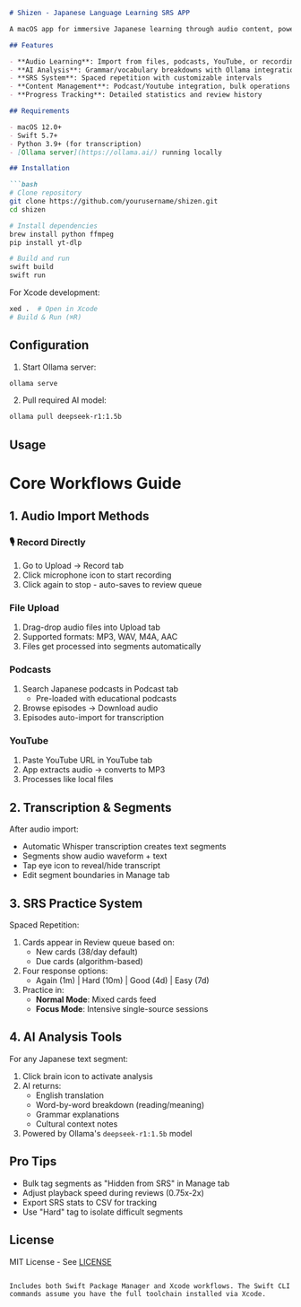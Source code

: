 ```markdown
# Shizen - Japanese Language Learning SRS APP

A macOS app for immersive Japanese learning through audio content, powered by AI analysis and spaced repetition.

## Features

- **Audio Learning**: Import from files, podcasts, YouTube, or recordings
- **AI Analysis**: Grammar/vocabulary breakdowns with Ollama integration
- **SRS System**: Spaced repetition with customizable intervals
- **Content Management**: Podcast/Youtube integration, bulk operations
- **Progress Tracking**: Detailed statistics and review history

## Requirements

- macOS 12.0+
- Swift 5.7+
- Python 3.9+ (for transcription)
- [Ollama server](https://ollama.ai/) running locally

## Installation

```bash
# Clone repository
git clone https://github.com/yourusername/shizen.git
cd shizen

# Install dependencies
brew install python ffmpeg
pip install yt-dlp

# Build and run
swift build
swift run
```

For Xcode development:
```bash
xed .  # Open in Xcode
# Build & Run (⌘R)
```

## Configuration

1. Start Ollama server:
```bash
ollama serve
```

2. Pull required AI model:
```bash
ollama pull deepseek-r1:1.5b
```

## Usage

# Core Workflows Guide

## 1. Audio Import Methods

### 🎙️ Record Directly
1. Go to Upload → Record tab
2. Click microphone icon to start recording
3. Click again to stop - auto-saves to review queue

###  File Upload
1. Drag-drop audio files into Upload tab
2. Supported formats: MP3, WAV, M4A, AAC
3. Files get processed into segments automatically

### Podcasts
1. Search Japanese podcasts in Podcast tab
   - Pre-loaded with educational podcasts
2. Browse episodes → Download audio
3. Episodes auto-import for transcription

###  YouTube
1. Paste YouTube URL in YouTube tab
2. App extracts audio → converts to MP3
3. Processes like local files

## 2. Transcription & Segments

After audio import:
- Automatic Whisper transcription creates text segments
- Segments show audio waveform + text
- Tap eye icon to reveal/hide transcript
- Edit segment boundaries in Manage tab

## 3. SRS Practice System

Spaced Repetition:
1. Cards appear in Review queue based on:
   - New cards (38/day default)
   - Due cards (algorithm-based)
2. Four response options:
   - Again (1m) | Hard (10m) | Good (4d) | Easy (7d)
3. Practice in:
   - **Normal Mode**: Mixed cards feed
   - **Focus Mode**: Intensive single-source sessions

## 4. AI Analysis Tools

For any Japanese text segment:
1. Click brain icon to activate analysis
2. AI returns:
   - English translation
   - Word-by-word breakdown (reading/meaning)
   - Grammar explanations
   - Cultural context notes
3. Powered by Ollama's `deepseek-r1:1.5b` model

## Pro Tips
- Bulk tag segments as "Hidden from SRS" in Manage tab
- Adjust playback speed during reviews (0.75x-2x)
- Export SRS stats to CSV for tracking
- Use "Hard" tag to isolate difficult segments

## License

MIT License - See [LICENSE](LICENSE)
```

Includes both Swift Package Manager and Xcode workflows. The Swift CLI commands assume you have the full toolchain installed via Xcode.

